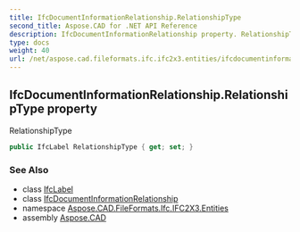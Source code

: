 ```yaml
---
title: IfcDocumentInformationRelationship.RelationshipType
second_title: Aspose.CAD for .NET API Reference
description: IfcDocumentInformationRelationship property. RelationshipType
type: docs
weight: 40
url: /net/aspose.cad.fileformats.ifc.ifc2x3.entities/ifcdocumentinformationrelationship/relationshiptype/
---
```

## IfcDocumentInformationRelationship.RelationshipType property

RelationshipType

```csharp
public IfcLabel RelationshipType { get; set; }
```

### See Also

* class [IfcLabel](../../../aspose.cad.fileformats.ifc.ifc2x3.types/ifclabel/)
* class [IfcDocumentInformationRelationship](../)
* namespace [Aspose.CAD.FileFormats.Ifc.IFC2X3.Entities](../../ifcdocumentinformationrelationship/)
* assembly [Aspose.CAD](../../../)


